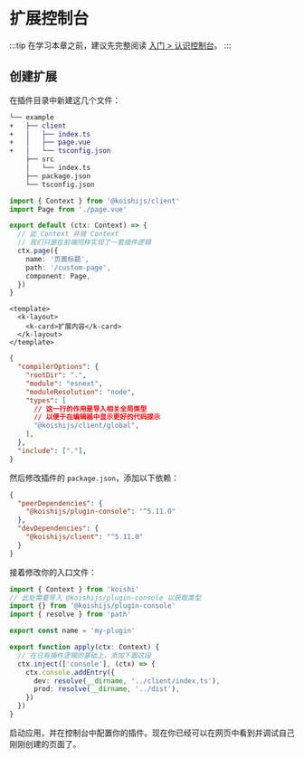# 扩展控制台

:::tip
在学习本章之前，建议先完整阅读 [入门 > 认识控制台](../../manual/usage/market.md#认识控制台)。
:::

## 创建扩展

在插件目录中新建这几个文件：

```diff
└── example
+   ├── client
+   │   ├── index.ts
+   │   ├── page.vue
+   │   └── tsconfig.json
    ├── src
    │   └── index.ts
    ├── package.json
    └── tsconfig.json
```

```ts title=client/index.ts no-extra-header
import { Context } from '@koishijs/client'
import Page from './page.vue'

export default (ctx: Context) => {
  // 此 Context 非彼 Context
  // 我们只是在前端同样实现了一套插件逻辑
  ctx.page({
    name: '页面标题',
    path: '/custom-page',
    component: Page,
  })
}
```

```vue title=client/page.vue
<template>
  <k-layout>
    <k-card>扩展内容</k-card>
  </k-layout>
</template>
```

```json title=client/tsconfig.json
{
  "compilerOptions": {
    "rootDir": ".",
    "module": "esnext",
    "moduleResolution": "node",
    "types": [
      // 这一行的作用是导入相关全局类型
      // 以便于在编辑器中显示更好的代码提示
      "@koishijs/client/global",
    ],
  },
  "include": ["."],
}
```

然后修改插件的 `package.json`，添加以下依赖：

```json title=package.json
{
  "peerDependencies": {
    "@koishijs/plugin-console": "^5.11.0"
  },
  "devDependencies": {
    "@koishijs/client": "^5.11.0"
  }
}
```

接着修改你的入口文件：

```ts title=src/index.ts
import { Context } from 'koishi'
// 此处需要导入 @koishijs/plugin-console 以获取类型
import {} from '@koishijs/plugin-console'
import { resolve } from 'path'

export const name = 'my-plugin'

export function apply(ctx: Context) {
  // 在已有插件逻辑的基础上，添加下面这段
  ctx.inject(['console'], (ctx) => {
    ctx.console.addEntry({
      dev: resolve(__dirname, '../client/index.ts'),
      prod: resolve(__dirname, '../dist'),
    })
  })
}
```

启动应用，并在控制台中配置你的插件。现在你已经可以在网页中看到并调试自己刚刚创建的页面了。
